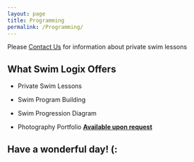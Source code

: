 ```yaml
---
layout: page
title: Programming
permalink: /Programming/
---
```

Please [Contact Us](https://jonnyphresh.github.io/Contact%20Us/) for information about private swim lessons

What Swim Logix Offers
-----------------------
- Private Swim Lessons


- Swim Program Building


- Swim Progression Diagram


- Photography Portfolio
[**Available upon request**](https://jonnyphresh.github.io/Contact%20Us/)

Have a wonderful day! (:
------------------------
